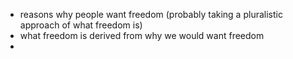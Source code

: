 - reasons why people want freedom (probably taking a pluralistic approach of what freedom is)
- what freedom is derived from why we would want freedom 
- 